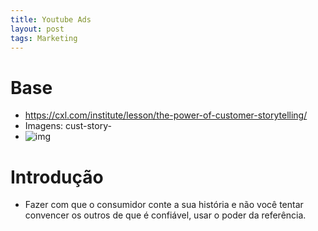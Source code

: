 ```yaml
---
title: Youtube Ads
layout: post
tags: Marketing
---
```


# Base 
- https://cxl.com/institute/lesson/the-power-of-customer-storytelling/
- Imagens: cust-story-
- ![img](https://lztforeferfiles.s3.us-west-2.amazonaws.com/yt-ads-.png)

# Introdução 
- Fazer com que o consumidor conte a sua história e não você tentar convencer os outros de que é confiável, usar o poder da referência. 

